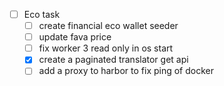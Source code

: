 
- [ ] Eco task 
	- [ ] create financial eco wallet seeder
	- [ ] update fava price
	- [ ] fix worker 3 read only in os start
	- [x] create a paginated translator get api
	- [ ] add a proxy to harbor to fix ping of docker